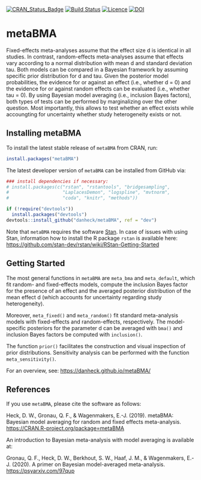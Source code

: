 [![CRAN_Status_Badge](http://www.r-pkg.org/badges/version/metaBMA)](http://cran.r-project.org/package=metaBMA)
[![Build Status](https://travis-ci.org/danheck/metaBMA.svg?branch=master)](https://travis-ci.org/danheck/metaBMA)
[![Licence](https://img.shields.io/badge/licence-GPL--2-green.svg)](https://www.gnu.org/licenses/old-licenses/gpl-2.0.html)
[![DOI](https://zenodo.org/badge/80750374.svg)](https://zenodo.org/badge/latestdoi/80750374)
<!--
[![monthly downloads](http://cranlogs.r-pkg.org/badges/metaBMA)](http://cranlogs.r-pkg.org/badges/metaBMA)
[![total downloads](http://cranlogs.r-pkg.org/badges/grand-total/metaBMA)](http://cranlogs.r-pkg.org/badges/grand-total/metaBMA)
-->


# metaBMA

Fixed-effects meta-analyses assume that the effect size d is identical in all studies. In contrast, random-effects meta-analyses assume that effects vary according to a normal distribution with mean d and standard deviation tau. Both models can be compared in a Bayesian framework by assuming specific prior distribution for d and tau. Given the posterior model probabilities, the evidence for or against an effect (i.e., whether d = 0) and the evidence for or against random effects can be evaluated (i.e., whether tau = 0). By using Bayesian model averaging (i.e., inclusion Bayes factors), both types of tests can be performed by marginalizing over the other question. Most importantly, this allows to test whether an effect exists while accoungting for uncertainty whether study heterogeneity exists or not.


## Installing metaBMA

To install the latest stable release of `metaBMA` from CRAN, run:

```r
install.packages("metaBMA")
```
The latest developer version of `metaBMA` can be installed from GitHub via:

```r
### install dependencies if necessary:
# install.packages(c("rstan", "rstantools", "bridgesampling",
#                    "LaplacesDemon", "logspline", "mvtnorm",
#                    "coda", "knitr", "methods"))

if (!require("devtools"))
  install.packages("devtools")
devtools::install_github("danheck/metaBMA", ref = "dev")
```

Note that `metaBMA` requires the software [Stan](http://mc-stan.org/). 
In case of issues with using Stan, information how to install the R package `rstan` is available here:
https://github.com/stan-dev/rstan/wiki/RStan-Getting-Started


## Getting Started

The most general functions in `metaBMA` are `meta_bma` and `meta_default`, which fit random- and fixed-effects models, compute the inclusion Bayes factor for the presence of an effect and the averaged posterior distribution of the mean effect d (which accounts for uncertainty regarding study heterogeneity).

Moreover, `meta_fixed()` and `meta_random()` fit standard meta-analysis models with fixed-effects and random-effects, respectively. The model-specific posteriors for the parameter d can be averaged with `bma()` and inclusion Bayes factors be computed with `inclusion()`. 

The function `prior()` facilitates the construction and visual inspection of prior distributions. Sensitivity analysis can be performed with the function `meta_sensitivity()`.

For an overview, see: https://danheck.github.io/metaBMA/


## References

If you use `metaBMA`, please cite the software as follows:

Heck, D. W., Gronau, Q. F., & Wagenmakers, E.-J. (2019). 
metaBMA: Bayesian model averaging for random and fixed effects meta-analysis. https://CRAN.R-project.org/package=metaBMA

An introduction to Bayesian meta-analysis with model averaging is available at:

Gronau, Q. F., Heck, D. W., Berkhout, S. W., Haaf, J. M., & Wagenmakers, E.-J. (2020). A primer on Bayesian model-averaged meta-analysis. https://psyarxiv.com/97qup

